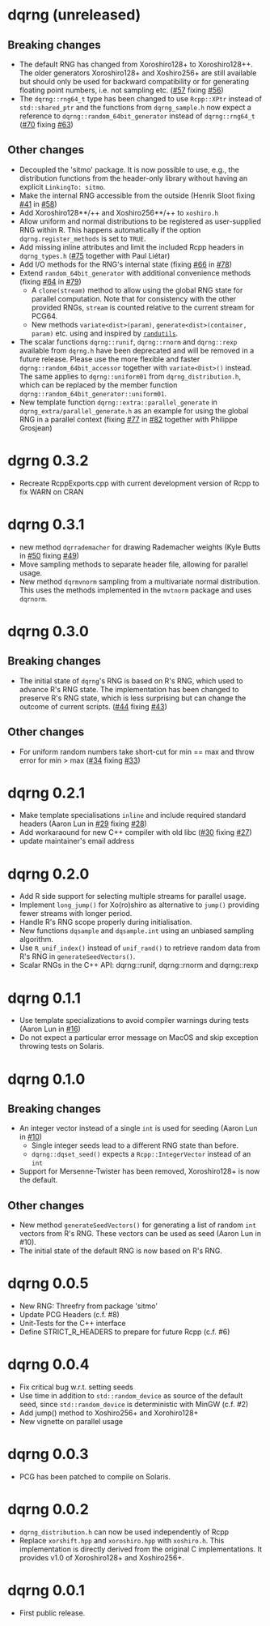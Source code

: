 # dqrng (unreleased)

## Breaking changes

* The default RNG has changed from Xoroshiro128+ to Xoroshiro128++. The older generators Xoroshiro128+ and Xoshiro256+ are still available but should only be used for backward compatibility or for generating floating point numbers, i.e. not sampling etc.  ([#57](https://github.com/daqana/dqrng/pull/57) fixing [#56](https://github.com/daqana/dqrng/issues/56))
* The `dqrng::rng64_t` type has been changed to use `Rcpp::XPtr` instead of `std::shared_ptr` and the functions from `dqrng_sample.h` now expect a reference to `dqrng::random_64bit_generator` instead of `dqrng::rng64_t` ([#70](https://github.com/daqana/dqrng/pull/70) fixing [#63](https://github.com/daqana/dqrng/issues/63))

## Other changes

* Decoupled the 'sitmo' package. It is now possible to use, e.g., the distribution functions from the header-only library without having an explicit `LinkingTo: sitmo`.
* Make the internal RNG accessible from the outside (Henrik Sloot fixing [#41](https://github.com/daqana/dqrng/issues/41) in [#58](https://github.com/daqana/dqrng/pull/58))
* Add Xoroshiro128\*\*/++ and Xoshiro256\*\*/++ to `xoshiro.h`
* Allow uniform and normal distributions to be registered as user-supplied RNG within R. This happens automatically if the option `dqrng.register_methods` is set to `TRUE`.
* Add missing inline attributes and limit the included Rcpp headers in `dqrng_types.h` ([#75](https://github.com/daqana/dqrng/pull/75) together with Paul Liétar)
* Add I/O methods for the RNG's internal state (fixing [#66](https://github.com/daqana/dqrng/issues/66) in [#78](https://github.com/daqana/dqrng/pull/78))
* Extend `random_64bit_generator` with additional convenience methods (fixing [#64](https://github.com/daqana/dqrng/issues/64) in [#79](https://github.com/daqana/dqrng/pull/79))
    * A `clone(stream)` method to allow using the global RNG state for parallel computation. Note that for consistency with the other provided RNGs, `stream` is counted relative to the current stream for PCG64.
    * New methods `variate<dist>(param)`, `generate<dist>(container, param)` etc. using and inspired by [`randutils`](https://www.pcg-random.org/posts/ease-of-use-without-loss-of-power.html).
* The scalar functions `dqrng::runif`, `dqrng::rnorm` and `dqrng::rexp` available from `dqrng.h` have been deprecated and will be removed in a future release. Please use the more flexible and faster `dqrng::random_64bit_accessor` together with `variate<Dist>()` instead. The same applies to `dqrng::uniform01` from `dqrng_distribution.h`, which can be replaced by the member function `dqrng::random_64bit_generator::uniform01`. 
* New template function `dqrng::extra::parallel_generate` in `dqrng_extra/parallel_generate.h` as an example for using the global RNG in a parallel context (fixing [#77](https://github.com/daqana/dqrng/issues/77) in [#82](https://github.com/daqana/dqrng/issues/82) together with Philippe Grosjean)


# dgrng 0.3.2

* Recreate RcppExports.cpp with current development version of Rcpp to fix WARN on CRAN

# dqrng 0.3.1

* new method `dqrrademacher` for drawing Rademacher weights (Kyle Butts in [#50](https://github.com/daqana/dqrng/pull/50) fixing [#49](https://github.com/daqana/dqrng/pull/49))
* Move sampling methods to separate header file, allowing for parallel usage.
* New method `dqrmvnorm` sampling from a multivariate normal distribution.
  This uses the methods implemented in the `mvtnorm` package and uses `dqrnorm`.

# dqrng 0.3.0

## Breaking changes

* The initial state of `dqrng`'s RNG is based on R's RNG, which used to advance R's RNG state.
  The implementation has been changed to preserve R's RNG state, which is less surprising but
  can change the outcome of current scripts.
  ([#44](https://github.com/daqana/dqrng/pull/34) fixing [#43](https://github.com/daqana/dqrng/issues/33))

## Other changes

* For uniform random numbers take short-cut for min == max and throw error for min > max
  ([#34](https://github.com/daqana/dqrng/pull/34) fixing [#33](https://github.com/daqana/dqrng/issues/33))

# dqrng 0.2.1

* Make template specialisations `inline` and include required standard headers (Aaron Lun in [#29](https://github.com/daqana/dqrng/pull/29) fixing [#28](https://github.com/daqana/dqrng/issues/28))
* Add workaraound for new C++ compiler with old libc ([#30](https://github.com/daqana/dqrng/pull/30) fixing [#27](https://github.com/daqana/dqrng/issues/27))
* update maintainer's email address

# dqrng 0.2.0

* Add R side support for selecting multiple streams for parallel usage.
* Implement `long_jump()` for Xo(ro)shiro as alternative to `jump()`
  providing fewer streams with longer period.
* Handle R's RNG scope properly during initialisation.
* New functions `dqsample` and `dqsample.int` using an unbiased sampling
  algorithm.
* Use `R_unif_index()` instead of `unif_rand()` to retrieve random data
  from R's RNG in `generateSeedVectors()`.
* Scalar RNGs in the C++ API: dqrng::runif, dqrng::rnorm and dqrng::rexp

# dqrng 0.1.1

* Use template specializations to avoid compiler warnings during tests (Aaron Lun in [#16](https://github.com/daqana/dqrng/pull/16))
* Do not expect a particular error message on MacOS and skip exception throwing tests on Solaris.

# dqrng 0.1.0

## Breaking changes

* An integer vector instead of a single `int` is used for seeding (Aaron Lun in [#10](https://github.com/daqana/dqrng/pull/10))
  * Single integer seeds lead to a different RNG state than before.
  * `dqrng::dqset_seed()` expects a `Rcpp::IntegerVector` instead of an `int`
* Support for Mersenne-Twister has been removed, Xoroshiro128+ is now the default.

## Other changes

* New method `generateSeedVectors()` for generating a list of random `int`
  vectors from R's RNG. These vectors can be used as seed (Aaron Lun in #10).
* The initial state of the default RNG is now based on R's RNG.

# dqrng 0.0.5

* New RNG: Threefry from package 'sitmo'
* Update PCG Headers (c.f. #8)
* Unit-Tests for the C++ interface
* Define STRICT_R_HEADERS to prepare for future Rcpp (c.f. #6)

# dqrng 0.0.4

* Fix critical bug w.r.t. setting seeds
* Use time in addition to `std::random_device` as source of the default seed, since
  `std::random_device` is deterministic with MinGW (c.f. #2)
* Add jump() method to Xoshiro256+ and Xorohiro128+
* New vignette on parallel usage

# dqrng 0.0.3

* PCG has been patched to compile on Solaris.

# dqrng 0.0.2

* `dqrng_distribution.h` can now be used independently of Rcpp
* Replace `xorshift.hpp` and `xoroshiro.hpp` with `xoshiro.h`.
  This implementation is directly derived from the original C implementations.
  It provides v1.0 of Xoroshiro128+ and Xoshiro256+.

# dqrng 0.0.1

* First public release.
